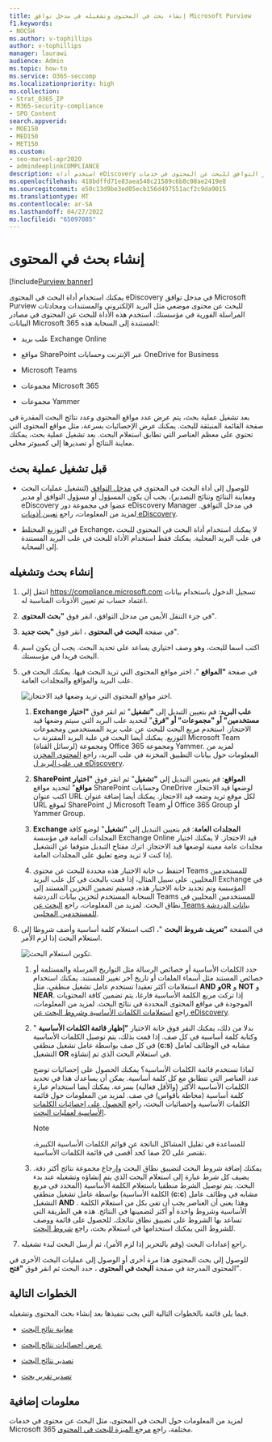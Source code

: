 ```yaml
---
title: إنشاء بحث في المحتوى وتشغيله في مدخل توافق Microsoft Purview
f1.keywords:
- NOCSH
ms.author: v-tophillips
author: v-tophillips
manager: laurawi
audience: Admin
ms.topic: how-to
ms.service: O365-seccomp
ms.localizationpriority: high
ms.collection:
- Strat_O365_IP
- M365-security-compliance
- SPO_Content
search.appverid:
- MOE150
- MED150
- MET150
ms.custom:
- seo-marvel-apr2020
- admindeeplinkCOMPLIANCE
description: استخدم أداة eDiscovery للبحث في المحتوى في مركز التوافق للبحث عن المحتوى في خدمات Microsoft 365 مختلفة.
ms.openlocfilehash: 418bdffd71e83aea548c21589c6b8c08ae2419e8
ms.sourcegitcommit: e50c13d9be3ed05ecb156d497551acf2c9da9015
ms.translationtype: MT
ms.contentlocale: ar-SA
ms.lasthandoff: 04/27/2022
ms.locfileid: "65097085"
---
```

# <a name="create-a-content-search"></a>إنشاء بحث في المحتوى

[!include[Purview banner](../includes/purview-rebrand-banner.md)]

يمكنك استخدام أداة البحث في المحتوى eDiscovery في مدخل توافق Microsoft Purview للبحث عن محتوى موضعي مثل البريد الإلكتروني والمستندات ومحادثات المراسلة الفورية في مؤسستك. استخدم هذه الأداة للبحث عن المحتوى في مصادر البيانات Microsoft 365 المستندة إلى السحابة هذه:
  
- علب بريد Exchange Online

- مواقع SharePoint عبر الإنترنت وحسابات OneDrive for Business

- Microsoft Teams

- مجموعات Microsoft 365

- مجموعات Yammer

بعد تشغيل عملية بحث، يتم عرض عدد مواقع المحتوى وعدد نتائج البحث المقدرة في صفحة القائمة المنبثقة للبحث. يمكنك عرض الإحصائيات بسرعة، مثل مواقع المحتوى التي تحتوي على معظم العناصر التي تطابق استعلام البحث. بعد تشغيل عملية بحث، يمكنك معاينة النتائج أو تصديرها إلى كمبيوتر محلي.

## <a name="before-you-run-a-search"></a>قبل تشغيل عملية بحث

- للوصول إلى أداة البحث في المحتوى في <a href="https://go.microsoft.com/fwlink/p/?linkid=2077149" target="_blank">مدخل التوافق</a> (لتشغيل عمليات البحث ومعاينة النتائج ونتائج التصدير)، يجب أن يكون المسؤول أو مسؤول التوافق أو مدير eDiscovery عضوا في مجموعة دور eDiscovery Manager في مدخل التوافق. لمزيد من المعلومات، راجع [تعيين أذونات eDiscovery](assign-ediscovery-permissions.md).

- في التوزيع المختلط Exchange، لا يمكنك استخدام أداة البحث في المحتوى للبحث في علب البريد المحلية. يمكنك فقط استخدام الأداة للبحث في علب البريد المستندة إلى السحابة.

## <a name="create-and-run-a-search"></a>إنشاء بحث وتشغيله
  
1. انتقل إلى <https://compliance.microsoft.com> تسجيل الدخول باستخدام بيانات اعتماد حساب تم تعيين الأذونات المناسبة له.

2. في جزء التنقل الأيمن من مدخل التوافق، انقر فوق **"بحث المحتوى**".

3. في صفحة **البحث في المحتوى** ، انقر فوق **"بحث جديد**".

4. اكتب اسما للبحث، وهو وصف اختياري يساعد على تحديد البحث. يجب أن يكون اسم البحث فريدا في مؤسستك.

5. في صفحة **"المواقع** "، اختر مواقع المحتوى التي تريد البحث فيها. يمكنك البحث في علب البريد والمواقع والمجلدات العامة.

    ![اختر مواقع المحتوى التي تريد وضعها قيد الاحتجاز.](../media/ContentSearchLocations.png)
  
   1. **Exchange علب البريد**: قم بتعيين التبديل إلى **"تشغيل**" ثم انقر فوق **"اختيار مستخدمين" أو "مجموعات" أو "فرق**" لتحديد علب البريد التي سيتم وضعها قيد الاحتجاز. استخدم مربع البحث للبحث عن علب بريد المستخدمين ومجموعات التوزيع. يمكنك أيضا البحث في علبة البريد المقترنة ب Microsoft Team (لرسائل القناة) ومجموعة Office 365 ومجموعة Yammer. لمزيد من المعلومات حول بيانات التطبيق المخزنة في علب البريد، راجع [المحتوى المخزن في علب البريد ل eDiscovery](what-is-stored-in-exo-mailbox.md).

   2. **SharePoint المواقع**: قم بتعيين التبديل إلى **"تشغيل**" ثم انقر فوق **"اختيار مواقع**" لتحديد مواقع SharePoint وحسابات OneDrive لوضعها قيد الاحتجاز. اكتب عنوان URL لكل موقع تريد وضعه قيد الاحتجاز. يمكنك أيضا إضافة عنوان URL لموقع SharePoint ل Microsoft Team أو Office 365 Group أو Yammer Group.
  
   3. **Exchange المجلدات العامة**: قم بتعيين التبديل إلى **"تشغيل**" لوضع كافة المجلدات العامة في مؤسسة Exchange Online قيد الاحتجاز. لا يمكنك اختيار مجلدات عامة معينة لوضعها قيد الاحتجاز. اترك مفتاح التبديل متوقفا عن التشغيل إذا كنت لا تريد وضع تعليق على المجلدات العامة.
  
   4. احتفظ ب خانة الاختيار هذه محددة للبحث عن محتوى Teams للمستخدمين المحليين. على سبيل المثال، إذا قمت بالبحث في كل علب البريد Exchange في المؤسسة وتم تحديد خانة الاختيار هذه، فسيتم تضمين التخزين المستند إلى السحابة المستخدم لتخزين بيانات الدردشة Teams للمستخدمين المحليين في نطاق البحث. لمزيد من المعلومات، راجع [البحث عن Teams بيانات الدردشة للمستخدمين المحليين](search-cloud-based-mailboxes-for-on-premises-users.md).

6. في الصفحة **"تعريف شروط البحث** "، اكتب استعلام كلمة أساسية وأضف شروطا إلى استعلام البحث إذا لزم الأمر.

   ![تكوين استعلام البحث.](../media/ContentSearchQuery.png)

   1. حدد الكلمات الأساسية أو خصائص الرسالة مثل التواريخ المرسلة والمستلمة أو خصائص المستند مثل أسماء الملفات أو تاريخ آخر تغيير للمستند. يمكنك استخدام استعلامات أكثر تعقيدا تستخدم عامل تشغيل منطقي، مثل **AND** **وOR** و **NOT** و **NEAR**. إذا تركت مربع الكلمة الأساسية فارغا، يتم تضمين كافة المحتويات الموجودة في مواقع المحتوى المحددة في نتائج البحث. لمزيد من المعلومات، راجع [استعلامات الكلمات الأساسية وشروط البحث عن eDiscovery](keyword-queries-and-search-conditions.md).

   2. بدلا من ذلك، يمكنك النقر فوق خانة الاختيار **"إظهار قائمة الكلمات الأساسية** " وكتابة كلمة أساسية في كل صف. إذا قمت بذلك، يتم توصيل الكلمات الأساسية في كل صف بواسطة عامل تشغيل منطقي (**c:s**) مشابه في الوظائف لعامل التشغيل **OR** في استعلام البحث الذي تم إنشاؤه.

      لماذا تستخدم قائمة الكلمات الأساسية؟ يمكنك الحصول على إحصائيات توضح عدد العناصر التي تتطابق مع كل كلمة أساسية. يمكن أن يساعدك هذا في تحديد الكلمات الأساسية الأكثر (والأقل فعالية) بسرعة. يمكنك أيضا استخدام عبارة كلمة أساسية (محاطة بأقواس) في صف. لمزيد من المعلومات حول قائمة الكلمات الأساسية وإحصائيات البحث، راجع [الحصول على إحصائيات الكلمات الأساسية لعمليات البحث](view-keyword-statistics-for-content-search.md#get-keyword-statistics-for-searches).

      > [!NOTE]
      > للمساعدة في تقليل المشاكل الناتجة عن قوائم الكلمات الأساسية الكبيرة، تقتصر على 20 صفا كحد أقصى في قائمة الكلمات الأساسية.

   3. يمكنك إضافة شروط البحث لتضييق نطاق البحث وإرجاع مجموعة نتائج أكثر دقة. يضيف كل شرط عبارة إلى استعلام البحث الذي يتم إنشاؤه وتشغيله عند بدء البحث. يتم توصيل الشرط منطقيا باستعلام الكلمة الأساسية (المحدد في مربع الكلمة الأساسية) بواسطة عامل تشغيل منطقي (**c:c**) مشابه في وظائف عامل التشغيل **AND** . وهذا يعني أن العناصر يجب أن تفي بكل من استعلام الكلمة الأساسية وشروط واحدة أو أكثر لتضمينها في النتائج. هذه هي الطريقة التي تساعد بها الشروط على تضييق نطاق نتائجك. للحصول على قائمة ووصف للشروط التي يمكنك استخدامها في استعلام بحث، راجع [شروط البحث](keyword-queries-and-search-conditions.md#search-conditions).

7. راجع إعدادات البحث (وقم بالتحرير إذا لزم الأمر)، ثم أرسل البحث لبدء تشغيله.
  
للوصول إلى بحث المحتوى هذا مرة أخرى أو الوصول إلى عمليات البحث الأخرى في المحتوى المدرجة في صفحة **البحث في المحتوى** ، حدد البحث ثم انقر فوق **"فتح**".

## <a name="next-steps"></a>الخطوات التالية

فيما يلي قائمة بالخطوات التالية التي يجب تنفيذها بعد إنشاء بحث المحتوى وتشغيله.

- [معاينة نتائج البحث](preview-ediscovery-search-results.md)

- [عرض إحصائيات نتائج البحث](view-keyword-statistics-for-content-search.md)

- [تصدير نتائج البحث](export-search-results.md)

- [تصدير تقرير بحث](export-a-content-search-report.md)

## <a name="more-information"></a>معلومات إضافية

لمزيد من المعلومات حول البحث في المحتوى، مثل البحث عن محتوى في خدمات Microsoft 365 مختلفة، راجع [مرجع الميزة للبحث في المحتوى](content-search-reference.md).
